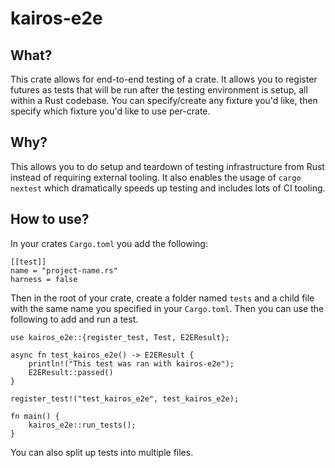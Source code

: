 # kairos-e2e

## What?
This crate allows for end-to-end testing of a crate. It allows you to register futures as tests that will be run after the testing environment is setup, all within a Rust codebase. You can specify/create any fixture you'd like, then specify which fixture you'd like to use per-crate.

## Why?
This allows you to do setup and teardown of testing infrastructure from Rust instead of requiring external tooling. It also enables the usage of `cargo nextest` which dramatically speeds up testing and includes lots of CI tooling.

## How to use?
In your crates `Cargo.toml` you add the following:
```
[[test]]
name = "project-name.rs"
harness = false
```
Then in the root of your crate, create a folder named `tests` and a child file with the same name you specified in your `Cargo.toml`. Then you can use the following to add and run a test.
```
use kairos_e2e::{register_test, Test, E2EResult};

async fn test_kairos_e2e() -> E2EResult {
    println!("This test was ran with kairos-e2e");
    E2EResult::passed()
}

register_test!("test_kairos_e2e", test_kairos_e2e);

fn main() {
    kairos_e2e::run_tests();
}
```
You can also split up tests into multiple files.